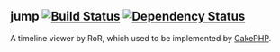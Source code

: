 ## jump [![Build Status](https://travis-ci.org/tbotqy/jump.svg?branch=refactor)](https://travis-ci.org/tbotqy/jump) [![Dependency Status](https://gemnasium.com/badges/github.com/tbotqy/jump.svg)](https://gemnasium.com/github.com/tbotqy/jump)
A timeline viewer by RoR, which used to be implemented by [CakePHP](https://github.com/tbotqy/timeline-viewer).
